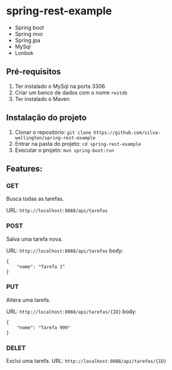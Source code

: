 # spring-rest-example
- Spring boot
- Spring mvc
- Spring jpa
- MySql
- Lonbok

## Pré-requisitos
1. Ter instalado o MySql na porta 3306
2. Criar um banco de dados com o nome `restdb`
3. Ter instalado o Maven

## Instalação do projeto
1. Clonar o repositório: `git clone https://github.com/silva-wellington/spring-rest-example`
2. Entrar na pasta do projeto: `cd spring-rest-example`
3. Executar o projeto: `mvn spring-boot:run`

## Features:
### GET

Busca todas as tarefas.

URL: `http://localhost:8088/api/tarefas`

### POST

Salva uma tarefa nova.

URL: `http://localhost:8088/api/tarefas`
body: 
~~~
{
	"nome": "Tarefa 1"
}
~~~

### PUT

Altera uma tarefa.

URL: `http://localhost:8088/api/tarefas/{ID}`
body: 
~~~
{
	"nome": "Tarefa 999"
}
~~~

### DELET

Exclui uma tarefa.
URL: `http://localhost:8088/api/tarefas/{ID}`




